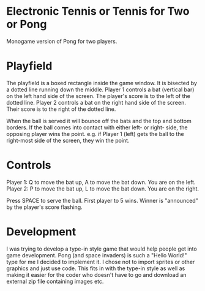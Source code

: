 # Electronic Tennis or Tennis for Two or Pong
Monogame version of Pong for two players.

# Playfield
The playfield is a boxed rectangle inside the game window. It is bisected by a dotted line running down the middle. Player 1 controls a bat (vertical bar) on the left hand side of the screen. The player's score is to the left of the dotted line. Player 2 controls a bat on the right hand side of the screen. Their score is to the right of the dotted line.

When the ball is served it will bounce off the bats and the top and bottom borders. If the ball comes into contact with either left- or right- side, the opposing player wins the point. e.g. if Player 1 (left) gets the ball to the right-most side of the screen, they win the point.

# Controls
Player 1: Q to move the bat up, A to move the bat down. You are on the left.
Player 2: P to move the bat up, L to move the bat down. You are on the right.

Press SPACE to serve the ball. First player to 5 wins. Winner is "announced" by the player's score flashing.

# Development
I was trying to develop a type-in style game that would help people get into game development. Pong (and space invaders) is such a "Hello World!" type for me I decided to implement it. I chose not to import sprites or other graphics and just use code. This fits in with the type-in style as well as making it easier for the coder who doesn't have to go and download an external zip file containing images etc.
